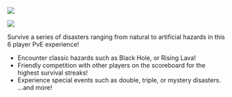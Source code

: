 ![](https://cdn.discordapp.com/attachments/450439781965627392/1100115818479620156/Untitled-1.png)

![](https://i.imgur.com/1pL8Wgp.png)

Survive a series of disasters ranging from natural to artificial hazards in this 6 player PvE experience!
* Encounter classic hazards such as Black Hole, or Rising Lava!
* Friendly competition with other players on the scoreboard for the highest survival streaks!
* Experience special events such as double, triple, or mystery disasters.
...and more!
